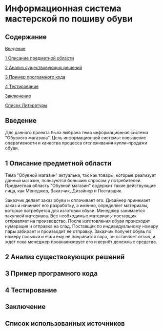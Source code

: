 # Информационная система мастерской по пошиву обуви
## Содержание
[Введение](#introduction)

[1 Описание предметной области](#PredmetnayaOblast)

[2 Анализ существовующих решений](#AnalizResheniy)

[3 Пример програмного кода](#Programma)

[4 Тестирование](#Test)

[Заключение](#Itog)

[Список Литературы](#Literatura)


<a name = "introduction"/>

## Введение

Для данного проекта была выбрана тема информационная система "Обувного магазина". Цель информационной системы: повышение оперативности и качества процесса отслеживания купли-продажи обуви.

<a name = "PredmetnayaOblast"/>

## 1 Описание предметной области
Тема "Обувной магазин" актуальна, так как товары, которые реализует данный магазин, пользуются большим спросом у потребителей.
Предметная область "Обувной магазин" содержит такие действующие лица, как Менеджер, Заказчик, Дизайнер и Поставщик.

Заказчик делает заказ обуви и оплачивает его.  Дизайнер принемает заказ и начинает его разработку, а именно, определяет материалы, которые потребуется для изготовки обуви. 
Менеджер занимается закупкой материала.  Все необходимые материалы поставщик отправляет на производство.  После изготовления обуви происходит нумерация и отправка на слад. 
Поставщик по индивидуальному номеру пары забирает и производит её отправку. 
Заказчик получет обувь по номеру посылки и если ему не понравится пара, он оставляет отзыв, и ждёт пока менеджер проанализирует его и вернёт денежные средства.


<a name = "AnalizResheniy"/>

## 2 Анализ существовующих решений


<a name = "Programma"/>

## 3 Пример програмного кода


<a name = "Test"/>

## 4 Тестирование


<a name = "Itog"/>

## Заключение


<a name = "Literatura"/>

## Список использованных источников
